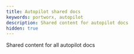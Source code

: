 ```yaml
---
title: Autopilot shared docs
keywords: portworx, autopilot
description: Shared content for autopilot docs
hidden: true
---
```


Shared content for all autopilot docs
